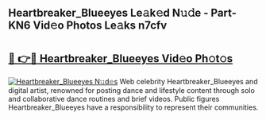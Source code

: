 ## Heartbreaker_Blueeyes Le𝚊k𝚎d N𝚞𝚍e - Part-KN6 Vid𝚎o Photos Le𝚊ks n7cfv

# <h2><a href="http://fbeg7si.evod.top/?m=Heartbreaker_Blueeyes">🔗 👉🔴 Heartbreaker_Blueeyes Vid𝚎o Ph𝚘t𝚘s</a></h2>

[![Heartbreaker_Blueeyes N𝚞d𝚎s](https://i.imgur.com/8V9OHl7.gif)](http://fbeg7si.evod.top/?m=Heartbreaker_Blueeyes)
Web celebrity Heartbreaker_Blueeyes and digital artist, renowned for posting dance and lifestyle content through solo and collaborative dance routines and brief videos. Public figures Heartbreaker_Blueeyes have a responsibility to represent their communities. 
